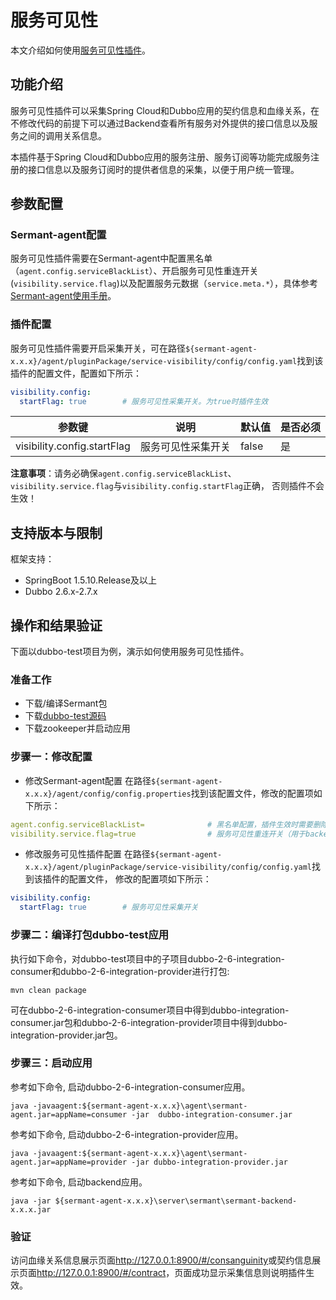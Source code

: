 # 服务可见性

本文介绍如何使用[服务可见性插件](https://github.com/huaweicloud/Sermant/tree/develop/sermant-plugins/sermant-service-visibility)。

## 功能介绍

服务可见性插件可以采集Spring Cloud和Dubbo应用的契约信息和血缘关系，在不修改代码的前提下可以通过Backend查看所有服务对外提供的接口信息以及服务之间的调用关系信息。

本插件基于Spring Cloud和Dubbo应用的服务注册、服务订阅等功能完成服务注册的接口信息以及服务订阅时的提供者信息的采集，以便于用户统一管理。

## 参数配置

### Sermant-agent配置
服务可见性插件需要在Sermant-agent中配置黑名单（`agent.config.serviceBlackList`）、开启服务可见性重连开关(`visibility.service.flag`)以及配置服务元数据（`service.meta.*`），具体参考[Sermant-agent使用手册](../user-guide/sermant-agent.md#sermant-agent使用参数配置)。

### 插件配置
服务可见性插件需要开启采集开关，可在路径`${sermant-agent-x.x.x}/agent/pluginPackage/service-visibility/config/config.yaml`找到该插件的配置文件，配置如下所示：

```yaml
visibility.config:
  startFlag: true        # 服务可见性采集开关。为true时插件生效
```

| 参数键                          | 说明 | 默认值            | 是否必须 |
| ------------------------------- | ---------------- | ------ | ------ |
| visibility.config.startFlag     | 服务可见性采集开关 | false | 是 |


**注意事项**：请务必确保`agent.config.serviceBlackList`、`visibility.service.flag`与`visibility.config.startFlag`正确， 否则插件不会生效！

## 支持版本与限制

框架支持：
- SpringBoot 1.5.10.Release及以上
- Dubbo 2.6.x-2.7.x

## 操作和结果验证

下面以dubbo-test项目为例，演示如何使用服务可见性插件。

### 准备工作

- 下载/编译Sermant包
- 下载[dubbo-test源码](https://github.com/huaweicloud/Sermant/tree/develop/sermant-integration-tests/dubbo-test)
- 下载zookeeper并启动应用

### 步骤一：修改配置

- 修改Sermant-agent配置
在路径`${sermant-agent-x.x.x}/agent/config/config.properties`找到该配置文件，修改的配置项如下所示：

```yaml
agent.config.serviceBlackList=              # 黑名单配置，插件生效时需要删除HeartbeatServiceImpl和NettyGatewayClient。
visibility.service.flag=true                # 服务可见性重连开关（用于backend重连时将全部信息发送给backend）。
```

- 修改服务可见性插件配置
在路径`${sermant-agent-x.x.x}/agent/pluginPackage/service-visibility/config/config.yaml`找到该插件的配置文件， 修改的配置项如下所示：
```yaml
visibility.config:
  startFlag: true        # 服务可见性采集开关
```

### 步骤二：编译打包dubbo-test应用

执行如下命令，对dubbo-test项目中的子项目dubbo-2-6-integration-consumer和dubbo-2-6-integration-provider进行打包:

```shell
mvn clean package
```

可在dubbo-2-6-integration-consumer项目中得到dubbo-integration-consumer.jar包和dubbo-2-6-integration-provider项目中得到dubbo-integration-provider.jar包。

### 步骤三：启动应用

参考如下命令, 启动dubbo-2-6-integration-consumer应用。

```shell
java -javaagent:${sermant-agent-x.x.x}\agent\sermant-agent.jar=appName=consumer -jar  dubbo-integration-consumer.jar
```

参考如下命令, 启动dubbo-2-6-integration-provider应用。

```shell
java -javaagent:${sermant-agent-x.x.x}\agent\sermant-agent.jar=appName=provider -jar dubbo-integration-provider.jar
```

参考如下命令, 启动backend应用。

```shell
java -jar ${sermant-agent-x.x.x}\server\sermant\sermant-backend-x.x.x.jar
```

### 验证

访问血缘关系信息展示页面<http://127.0.0.1:8900/#/consanguinity>或契约信息展示页面<http://127.0.0.1:8900/#/contract>，页面成功显示采集信息则说明插件生效。
